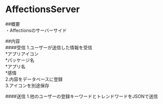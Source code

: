 # AffectionsServer
##概要  
・Affectionsのサーバーサイド 
  
##内容  
####受信
1.ユーザーが送信した情報を受信  
    *アプリアイコン  
    *パッケージ名  
    *アプリ名  
    *感情  
2.内容をデータベースに登録    
3.アイコンを別途保存  

####送信
1.他のユーザーの登録キーワードとトレンドワードをJSONで送信  

